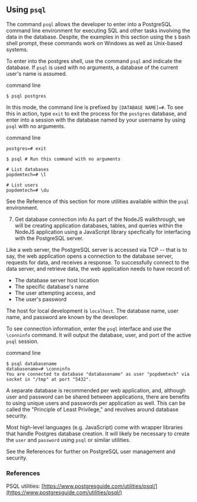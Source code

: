 ## Using `psql`
The command `psql` allows the developer to enter into a PostgreSQL command line environment for executing SQL and other tasks involving the data in the database. Despite, the examples in this section using the `$` bash shell prompt, these commands work on Windows as well as Unix-based systems.

To enter into the postgres shell, use the command `psql` and indicate the database. If `psql` is used with no arguments, a database of the current user's name is assumed.

<div class="filename">command line</div>

```
$ psql postgres
```

In this mode, the command line is prefixed by `[DATABASE NAME]=#`. To see this in action, type `exit` to exit the process for the `postgres` database, and enter into a session with the database named by your username by using `psql` with no arguments.

<div class="filename">command line</div>

```
postgres=# exit

$ psql # Run this command with no arguments

# List databases
popdemtech=# \l

# List users
popdemtech=# \du
```

See the Reference of this section for more utilities available within the `psql` environment.

7. Get database connection info
As part of the NodeJS walkthrough, we will be creating application databases, tables, and queries within the NodeJS application using a JavaScript library specfically for interfacing with the PostgreSQL server.

Like a web server, the PostgreSQL server is accessed via TCP -- that is to say, the web application opens a connection to the database server, requests for data, and receives a response. To successfully connect to the data server, and retrieve data, the web application needs to have record of:
* The database server host location
* The specific database's name
* The user attempting access, and
* The user's password

The host for local development is `localhost`. The database name, user name, and password are known by the developer.

To see connection information, enter the `psql` interface and use the `\conninfo` command. It will output the database, user, and port of the active `psql` session.

<div class="filename">command line</div>

```
$ psql databasename
databasename=# \conninfo
You are connected to database "databasename" as user "popdemtech" via socket in "/tmp" at port "5432".
```

A separate database is recommended per web application, and, although user and password can be shared between applications, there are benefits to using unique users and passwords per application as well. This can be called the "Principle of Least Privilege," and revolves around database security.

Most high-level languages (e.g. JavaScript) come with wrapper libraries that handle Postgres database creation. It will likely be necessary to create the `user` and `password` using `psql` or similar utilities.

See the References for further on PostgreSQL user management and security.

### References

PSQL utilities: [https://www.postgresguide.com/utilities/psql/](https://www.postgresguide.com/utilities/psql/)